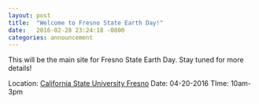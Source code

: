 ```yaml
---
layout: post
title:  "Welcome to Fresno State Earth Day!"
date:   2016-02-28 23:24:18 -0800
categories: announcement
---
```

This will be the main site for Fresno State Earth Day. Stay tuned for more details!

Location: [California State University Fresno](http://www.fresnostate.edu/)
Date: 04-20-2016
TIme: 10am-3pm
